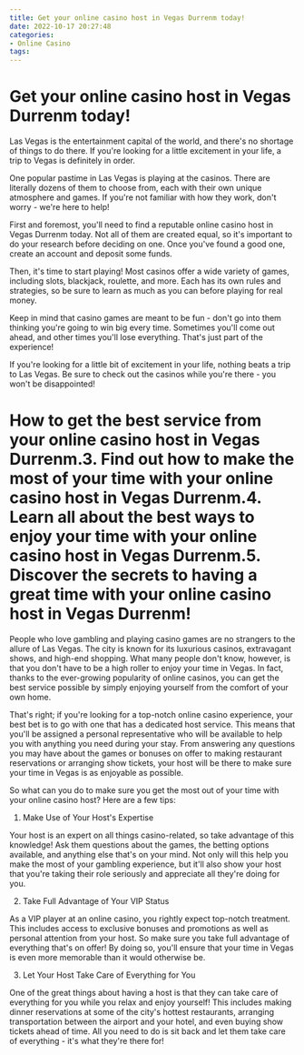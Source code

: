 ```yaml
---
title: Get your online casino host in Vegas Durrenm today!
date: 2022-10-17 20:27:48
categories:
- Online Casino
tags:
---
```



#  Get your online casino host in Vegas Durrenm today!

Las Vegas is the entertainment capital of the world, and there's no shortage of things to do there. If you're looking for a little excitement in your life, a trip to Vegas is definitely in order.

One popular pastime in Las Vegas is playing at the casinos. There are literally dozens of them to choose from, each with their own unique atmosphere and games. If you're not familiar with how they work, don't worry - we're here to help!

First and foremost, you'll need to find a reputable online casino host in Vegas Durrenm today. Not all of them are created equal, so it's important to do your research before deciding on one. Once you've found a good one, create an account and deposit some funds.

Then, it's time to start playing! Most casinos offer a wide variety of games, including slots, blackjack, roulette, and more. Each has its own rules and strategies, so be sure to learn as much as you can before playing for real money.

Keep in mind that casino games are meant to be fun - don't go into them thinking you're going to win big every time. Sometimes you'll come out ahead, and other times you'll lose everything. That's just part of the experience!

If you're looking for a little bit of excitement in your life, nothing beats a trip to Las Vegas. Be sure to check out the casinos while you're there - you won't be disappointed!

#  How to get the best service from your online casino host in Vegas Durrenm.3. Find out how to make the most of your time with your online casino host in Vegas Durrenm.4. Learn all about the best ways to enjoy your time with your online casino host in Vegas Durrenm.5. Discover the secrets to having a great time with your online casino host in Vegas Durrenm!

People who love gambling and playing casino games are no strangers to the allure of Las Vegas. The city is known for its luxurious casinos, extravagant shows, and high-end shopping. What many people don't know, however, is that you don't have to be a high roller to enjoy your time in Vegas. In fact, thanks to the ever-growing popularity of online casinos, you can get the best service possible by simply enjoying yourself from the comfort of your own home.

That's right; if you're looking for a top-notch online casino experience, your best bet is to go with one that has a dedicated host service. This means that you'll be assigned a personal representative who will be available to help you with anything you need during your stay. From answering any questions you may have about the games or bonuses on offer to making restaurant reservations or arranging show tickets, your host will be there to make sure your time in Vegas is as enjoyable as possible.

So what can you do to make sure you get the most out of your time with your online casino host? Here are a few tips:

1. Make Use of Your Host's Expertise

Your host is an expert on all things casino-related, so take advantage of this knowledge! Ask them questions about the games, the betting options available, and anything else that's on your mind. Not only will this help you make the most of your gambling experience, but it'll also show your host that you're taking their role seriously and appreciate all they're doing for you.

2. Take Full Advantage of Your VIP Status

As a VIP player at an online casino, you rightly expect top-notch treatment. This includes access to exclusive bonuses and promotions as well as personal attention from your host. So make sure you take full advantage of everything that's on offer! By doing so, you'll ensure that your time in Vegas is even more memorable than it would otherwise be.

3. Let Your Host Take Care of Everything for You

One of the great things about having a host is that they can take care of everything for you while you relax and enjoy yourself! This includes making dinner reservations at some of the city's hottest restaurants, arranging transportation between the airport and your hotel, and even buying show tickets ahead of time. All you need to do is sit back and let them take care of everything - it's what they're there for!